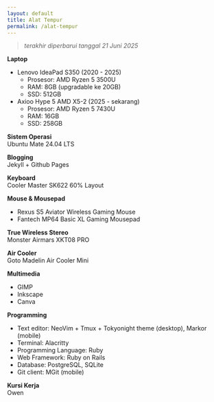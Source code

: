 ```yaml
---
layout: default
title: Alat Tempur
permalink: /alat-tempur
---
```


> *terakhir diperbarui tanggal 21 Juni 2025*

**Laptop**
- Lenovo IdeaPad S350 (2020 - 2025)
  - Prosesor: AMD Ryzen 5 3500U
  - RAM: 8GB (upgradable ke 20GB)
  - SSD: 512GB
- Axioo Hype 5 AMD X5-2 (2025 - sekarang)
  - Prosesor: AMD Ryzen 5 7430U
  - RAM: 16GB
  - SSD: 258GB

**Sistem Operasi**<br>
Ubuntu Mate 24.04 LTS

**Blogging**<br>
Jekyll + Github Pages

**Keyboard**<br>
Cooler Master SK622 60% Layout

**Mouse & Mousepad**
- Rexus S5 Aviator Wireless Gaming Mouse
- Fantech MP64 Basic XL Gaming Mousepad

**True Wireless Stereo**<br>
Monster Airmars XKT08 PRO

**Air Cooler**<br>
Goto Madelin Air Cooler Mini

**Multimedia**
- GIMP
- Inkscape
- Canva

**Programming**
- Text editor: NeoVim + Tmux + Tokyonight theme (desktop), Markor (mobile)
- Terminal: Alacritty
- Programming Language: Ruby
- Web Framework: Ruby on Rails
- Database: PostgreSQL, SQLite
- Git client: MGit (mobile)

**Kursi Kerja**<br>
Owen
